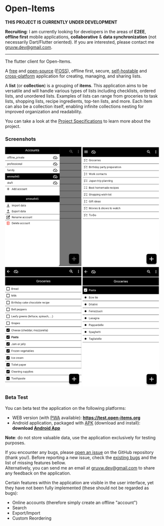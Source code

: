 # Open-Items

**THIS PROJECT IS CURRENTLY UNDER DEVELOPMENT**

**Recruiting**: I am currently looking for developers in the areas of **E2EE**, **offline first** mobile applications, **collaborative** & **data synchronization** (not necessarily Dart/Flutter oriented). If you are interested, please contact me gruvw.dev@gmail.com.

---

The flutter client for Open-Items.

A [free](https://en.wikipedia.org/wiki/Free_software) and [open-source](https://en.wikipedia.org/wiki/Open-source_software) ([FOSS](https://en.wikipedia.org/wiki/Free_and_open-source_software)), offline first, secure, [self-hostable](https://en.wikipedia.org/wiki/Self-hosting_(web_services)) and [cross-platform](https://en.wikipedia.org/wiki/Cross-platform_software) application for creating, managing, and sharing lists.

A **list** (or **collection**) is a grouping of **items**.
This application aims to be versatile and will handle various types of lists including checklists, ordered lists, and unordered lists.
Examples of lists can range from groceries to task lists, shopping lists, recipe ingredients, top-ten lists, and more.
Each item can also be a collection itself, enabling infinite collections nesting for improved organization and readability.

You can take a look at the [Project Specifications](./specifications.md) to learn more about the project.

### Screenshots

<div>
  <img src="docs/img/sidebar.png" alt="Application sidebar" width="250px">
  <img src="docs/img/lists.png" alt="Lists page" width="250">
  <br>
  <img src="docs/img/list.png" alt="List page" width="250px">
  <img src="docs/img/sublist.png" alt="Sublist page" width="250">
</div>


### Beta Test

You can beta test the application on the following platforms:

* WEB version (with [PWA](https://en.wikipedia.org/wiki/Progressive_web_app) available): **<https://test.open-items.org>**
* Android application, packaged with [APK](https://en.wikipedia.org/wiki/Apk_(file_format)) (download and install): **download [Android App](https://github.com/gruvw/open_items/releases/download/pre-alpha/Open-Items.apk)** 

**Note**: do not store valuable data, use the application exclusively for testing purposes.

If you encounter any bugs, please [open an issue](https://github.com/gruvw/open_items/issues/new) on the GitHub repository (thank you!).
Before reporting a new issue, check the [existing bugs](https://github.com/gruvw/open_items/issues?q=label%3Abeta-test) and the list of missing features bellow.  
Alternatively, you can send me an email at gruvw.dev@gmail.com to share any feedback on the application.

Certain features within the application are visible in the user interface, yet they have not been fully implemented (these should not be regarded as bugs):

* Online accounts (therefore simply create an offline "account")
* Search
* Export/Import
* Custom Reordering
